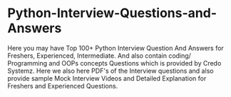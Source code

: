 # Python-Interview-Questions-and-Answers
Here you may have Top 100+ Python Interview Question And Answers for Freshers, Experienced, Intermediate. And also contain coding/ Programming and OOPs concepts Questions which is provided by Credo Systemz. Here we also here  PDF's of the Interview questions and also provide sample Mock Interview Videos and Detailed Explanation for Freshers and Experienced Questions.
